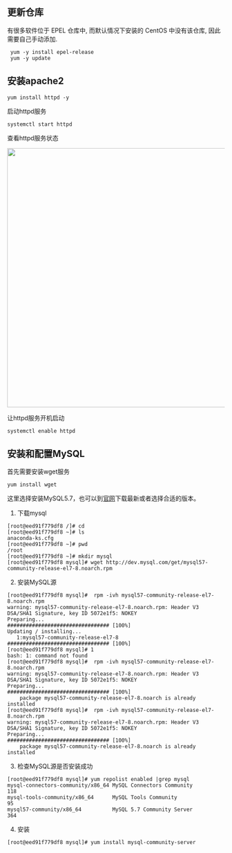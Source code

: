## 更新仓库
有很多软件位于 EPEL 仓库中, 而默认情况下安装的 CentOS 中没有该仓库, 因此需要自己手动添加.
```shell
 yum -y install epel-release
 yum -y update
```

## 安装apache2
```shell
yum install httpd -y
```  
启动httpd服务 
```shell
systemctl start httpd
```
查看httpd服务状态  

<img src="http://wujiashuaitupiancunchu.oss-cn-shanghai.aliyuncs.com/jupyter_notebook_img/vxa0gfyatq.png" width="600px" />  

让httpd服务开机启动
```shell
systemctl enable httpd
```

## 安装和配置MySQL
首先需要安装wget服务
```shell
yum install wget
```
这里选择安装MySQL5.7，也可以到[官网](https://dev.mysql.com/downloads/repo/yum/)下载最新或者选择合适的版本。
1. 下载mysql
```shell
[root@eed91f779df8 /]# cd
[root@eed91f779df8 ~]# ls
anaconda-ks.cfg
[root@eed91f779df8 ~]# pwd
/root
[root@eed91f779df8 ~]# mkdir mysql
[root@eed91f779df8 mysql]# wget http://dev.mysql.com/get/mysql57-community-release-el7-8.noarch.rpm
```

2. 安装MySQL源  
```shell
[root@eed91f779df8 mysql]#  rpm -ivh mysql57-community-release-el7-8.noarch.rpm
warning: mysql57-community-release-el7-8.noarch.rpm: Header V3 DSA/SHA1 Signature, key ID 5072e1f5: NOKEY
Preparing...                          ################################# [100%]
Updating / installing...
   1:mysql57-community-release-el7-8  ################################# [100%]
[root@eed91f779df8 mysql]# 1
bash: 1: command not found
[root@eed91f779df8 mysql]#  rpm -ivh mysql57-community-release-el7-8.noarch.rpm
warning: mysql57-community-release-el7-8.noarch.rpm: Header V3 DSA/SHA1 Signature, key ID 5072e1f5: NOKEY
Preparing...                          ################################# [100%]
	package mysql57-community-release-el7-8.noarch is already installed
[root@eed91f779df8 mysql]#  rpm -ivh mysql57-community-release-el7-8.noarch.rpm
warning: mysql57-community-release-el7-8.noarch.rpm: Header V3 DSA/SHA1 Signature, key ID 5072e1f5: NOKEY
Preparing...                          ################################# [100%]
	package mysql57-community-release-el7-8.noarch is already installed

```

3. 检查MySQL源是否安装成功
```shell
[root@eed91f779df8 mysql]# yum repolist enabled |grep mysql
mysql-connectors-community/x86_64 MySQL Connectors Community                118
mysql-tools-community/x86_64      MySQL Tools Community                      95
mysql57-community/x86_64          MySQL 5.7 Community Server                364
```
4. 安装
```
[root@eed91f779df8 mysql]# yum install mysql-community-server
```

```{.python .input}

```
